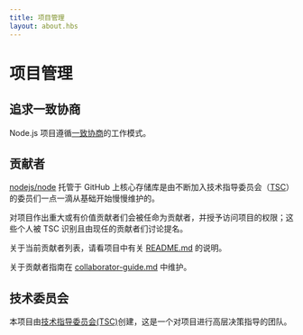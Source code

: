 ```yaml
---
title: 项目管理
layout: about.hbs
---
```


# 项目管理

## 追求一致协商

Node.js 项目遵循[一致协商][]的工作模式。

## 贡献者

[nodejs/node][] 托管于 GitHub 上核心存储库是由不断加入技术指导委员会（[TSC][]）的委员们一点一滴从基础开始慢慢维护的。

对项目作出重大或有价值贡献者们会被任命为贡献者，并授予访问项目的权限；这些个人被 TSC 识别且由现任的贡献者们讨论提名。

关于当前贡献者列表，请看项目中有关 [README.md][] 的说明。

关于贡献者指南在 [collaborator-guide.md][] 中维护。

## 技术委员会

本项目由[技术指导委员会(TSC)][]创建，这是一个对项目进行高层决策指导的团队。

[collaborator-guide.md]: https://github.com/nodejs/node/blob/main/doc/contributing/collaborator-guide.md
[一致协商]: https://en.wikipedia.org/wiki/Consensus-seeking_decision-making
[README.md]: https://github.com/nodejs/node/blob/main/README.md#current-project-team-members
[技术指导委员会(TSC)]: https://github.com/nodejs/TSC/blob/main/TSC-Charter.md
[TSC]: https://github.com/nodejs/TSC
[nodejs/node]: https://github.com/nodejs/node
